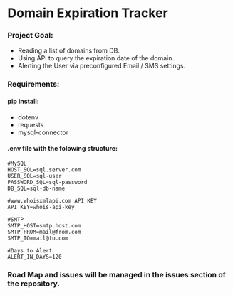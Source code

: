 # Domain Expiration Tracker

### Project Goal: 
- Reading a list of domains from DB.
- Using API to query the expiration date of the domain.
- Alerting the User via preconfigured Email / SMS settings.

### Requirements:
#### pip install:
- dotenv
- requests
- mysql-connector

#### .env file with the folowing structure:

    #MySQL
    HOST_SQL=sql.server.com
    USER_SQL=sql-user
    PASSWORD_SQL=sql-password
    DB_SQL=sql-db-name

    #www.whoisxmlapi.com API KEY
    API_KEY=whois-api-key

    #SMTP
    SMTP_HOST=smtp.host.com
    SMTP_FROM=mail@from.com
    SMTP_TO=mail@to.com
    
    #Days to Alert
    ALERT_IN_DAYS=120


### Road Map and issues will be managed in the issues section of the repository.




